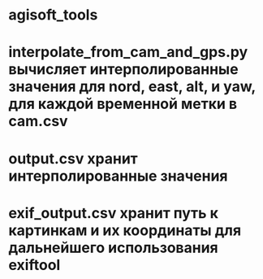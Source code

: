 # agisoft_tools
# interpolate_from_cam_and_gps.py вычисляет интерполированные значения для nord, east, alt, и yaw, для каждой временной метки в cam.csv
# output.csv хранит интерполированные значения
# exif_output.csv хранит путь к картинкам и их координаты для дальнейшего использования exiftool

